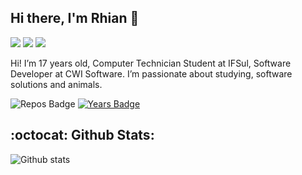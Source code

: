 ## Hi there, I'm Rhian 👋

<a href="https://www.linkedin.com/in/rhian-lopes-da-costa-526210176/"><img src="https://img.shields.io/badge/linkedin-0077B5.svg?style=for-the-badge&logo=linkedin&logoColor=white"></a>
<a href="https://www.instagram.com/ryansoldier.jar/"><img src="https://img.shields.io/badge/instagram-E4405F.svg?style=for-the-badge&logo=instagram&logoColor=white"></a>
<a href="mailto:rhianlopes63@gmail.com"><img src="https://img.shields.io/badge/e‑mail-D14836.svg?style=for-the-badge&logo=GMail&logoColor=white"></a>

Hi! I’m 17 years old, Computer Technician Student at IFSul, Software Developer at CWI Software. I’m passionate about studying, software solutions and animals.

![Repos Badge](https://badges.pufler.dev/repos/RhianLopes?style=for-the-badge)
[![Years Badge](https://badges.pufler.dev/years/RhianLopes?style=for-the-badge)](https://badges.pufler.dev)

## :octocat: Github Stats:

![Github stats](https://github-readme-stats.vercel.app/api?username=RhianLopes&count_private=true&show_icons=true&theme=algolia&line_height=27)
